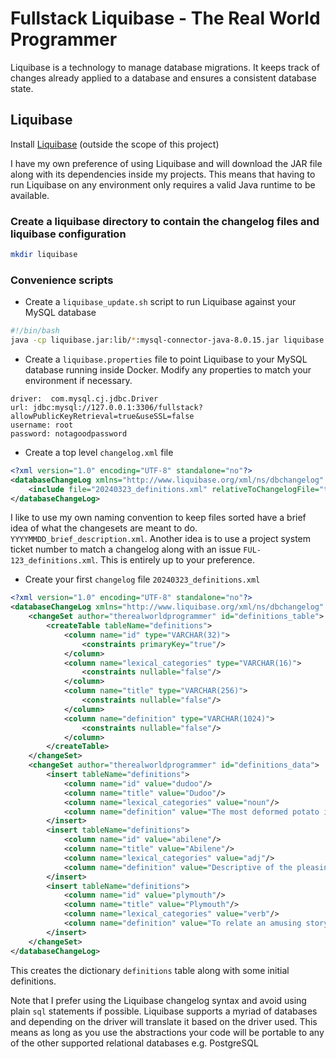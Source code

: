 # Fullstack Liquibase - The Real World Programmer

Liquibase is a technology to manage database migrations. It keeps track of changes already applied to a database
and ensures a consistent database state. 

## Liquibase
Install [Liquibase](https://www.liquibase.com/) (outside the scope of this project)

I have my own preference of using Liquibase and will download the JAR file along with its dependencies inside my projects.
This means that having to run Liquibase on any environment only requires a valid Java runtime to be available.

### Create a liquibase directory to contain the changelog files and liquibase configuration
```bash
mkdir liquibase
```

### Convenience scripts

* Create a `liquibase_update.sh` script to run Liquibase against your MySQL database

```bash
#!/bin/bash
java -cp liquibase.jar:lib/*:mysql-connector-java-8.0.15.jar liquibase.integration.commandline.Main --changeLogFile=changelog.xml update
```

* Create a `liquibase.properties` file to point Liquibase to your MySQL database running inside Docker. Modify any properties to match your environment if necessary.

```properties
driver:  com.mysql.cj.jdbc.Driver
url: jdbc:mysql://127.0.0.1:3306/fullstack?allowPublicKeyRetrieval=true&useSSL=false
username: root
password: notagoodpassword
```

* Create a top level `changelog.xml` file

```xml
<?xml version="1.0" encoding="UTF-8" standalone="no"?>
<databaseChangeLog xmlns="http://www.liquibase.org/xml/ns/dbchangelog" xmlns:ext="http://www.liquibase.org/xml/ns/dbchangelog-ext" xmlns:xsi="http://www.w3.org/2001/XMLSchema-instance" xsi:schemaLocation="http://www.liquibase.org/xml/ns/dbchangelog-ext http://www.liquibase.org/xml/ns/dbchangelog/dbchangelog-ext.xsd http://www.liquibase.org/xml/ns/dbchangelog http://www.liquibase.org/xml/ns/dbchangelog/dbchangelog-3.4.xsd">
    <include file="20240323_definitions.xml" relativeToChangelogFile="true"/>
</databaseChangeLog>
```

I like to use my own naming convention to keep files sorted have a brief idea of what the changesets are meant to do. 
`YYYYMMDD_brief_description.xml`. Another idea is to use a project system ticket number to match a changelog along with an issue `FUL-123_definitions.xml`.
This is entirely up to your preference.

* Create your first `changelog` file `20240323_definitions.xml`

```xml
<?xml version="1.0" encoding="UTF-8" standalone="no"?>
<databaseChangeLog xmlns="http://www.liquibase.org/xml/ns/dbchangelog" xmlns:ext="http://www.liquibase.org/xml/ns/dbchangelog-ext" xmlns:xsi="http://www.w3.org/2001/XMLSchema-instance" xsi:schemaLocation="http://www.liquibase.org/xml/ns/dbchangelog-ext http://www.liquibase.org/xml/ns/dbchangelog/dbchangelog-ext.xsd http://www.liquibase.org/xml/ns/dbchangelog http://www.liquibase.org/xml/ns/dbchangelog/dbchangelog-3.4.xsd">
    <changeSet author="therealworldprogrammer" id="definitions_table">
        <createTable tableName="definitions">
            <column name="id" type="VARCHAR(32)">
                <constraints primaryKey="true"/>
            </column>
            <column name="lexical_categories" type="VARCHAR(16)">
                <constraints nullable="false"/>
            </column>
            <column name="title" type="VARCHAR(256)">
                <constraints nullable="false"/>
            </column>
            <column name="definition" type="VARCHAR(1024)">
                <constraints nullable="false"/>
            </column>
        </createTable>
    </changeSet>
    <changeSet author="therealworldprogrammer" id="definitions_data">
        <insert tableName="definitions">
            <column name="id" value="dudoo"/>
            <column name="title" value="Dudoo"/>
            <column name="lexical_categories" value="noun"/>
            <column name="definition" value="The most deformed potato in any given collection of potatoes."/>
        </insert>
        <insert tableName="definitions">
            <column name="id" value="abilene"/>
            <column name="title" value="Abilene"/>
            <column name="lexical_categories" value="adj"/>
            <column name="definition" value="Descriptive of the pleasing coolness on the reverse side of the pillow."/>
        </insert>
        <insert tableName="definitions">
            <column name="id" value="plymouth"/>
            <column name="title" value="Plymouth"/>
            <column name="lexical_categories" value="verb"/>
            <column name="definition" value="To relate an amusing story to someone without remembering that it was they who told it to you in the first place."/>
        </insert>
    </changeSet>
</databaseChangeLog>
```

This creates the dictionary `definitions` table along with some initial definitions. 

Note that I prefer using the Liquibase changelog syntax and avoid using plain `sql` statements if possible. Liquibase
supports a myriad of databases and depending on the driver will translate it based on the driver used. This means as
long as you use the abstractions your code will be portable to any of the other supported relational databases e.g. PostgreSQL 

